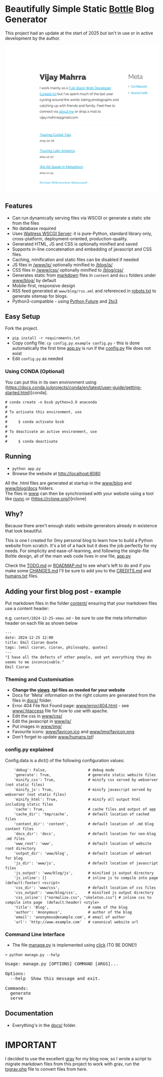 # Beautifully Simple Static [Bottle](http://bottlepy.org/) Blog Generator

This project had an update at the start of 2025 but isn't in use or in active development by the author.

![Blog Homepage Screenshot](tmp/homepage.png)

## Features

* Can run dynamically serving files via WSCGI or generate a static site from the files
* No database required
* Uses [Waitress WSCGI Server](http://docs.pylonsproject.org/projects/waitress/en/latest/index.html): it is pure-Python, standard library only, cross-platform, deployment-oriented, production-quality.
* Generated HTML, JS and CSS is optionally minified and saved
* Supports in-line concatenation and embedding of javascript and CSS files.
* Caching, minification and static files can be disabled if needed
* JS files in [/www/js/](www/js) optionally minified to [/blog/js/](/blog/js/)
* CSS files in [/www/css/](www/css) optionally minified to [/blog/css/](/blog/css/)
* Generates static from [markdown](https://guides.github.com/features/mastering-markdown/) files in `content` and `docs` folders under [www/blog/](www/blog) by default
* Mobile-first, responsive design
* RSS feed generated at `www/blog/rss.xml` and referenced in [robots.txt](www/robots.txt) to generate sitemap for blogs.
* Python3-compatible - using [Python Future](http://python-future.org/quickstart.html#installation) and [2to3](https://docs.python.org/2/library/2to3.html)

## Easy Setup

Fork the project.

* `pip install -r requirements.txt`
* Copy config file: `cp config.py.example config.py` - this is done automatically the first time [app.py](app.py) is run if the [config.py](config.py.example) file does not exist
* Edit `config.py` as needed

### Using CONDA (Optional)

You can put this in its own environment using (https://docs.conda.io/projects/conda/en/latest/user-guide/getting-started.html)[conda].

```
# conda create -n bssb python=3.9 anaconda
#
# To activate this environment, use
#
#     $ conda activate bssb
#
# To deactivate an active environment, use
#
#     $ conda deactivate
```

## Running

* `python app.py`
* Browse the website at [http://localhost:8080](http://localhost:8080/)

All the .html files are generated at startup in the [www/blog](www/blog) and [www/blog/docs](www/blog/docs) folders.  
The files in [www](www/) can then be synchronised with your website using a tool like [rsync](http://en.wikipedia.org/wiki/Rsync) or (https://rclone.org/)[rclone]

## Why?

Because there aren't enough static website generators already in existence that
look beautiful.

This is one I created for 0my personal blog to learn how to build a Python website from scratch.  It's a bit of a hack but it does the job perfectly for my needs. For simplicity and ease-of-learning, and following the single-file Bottle design, all of the main web code lives in one file, [app.py](app.py)

Check the [TODO.md](docs/TODO.md) or [ROADMAP.md](docs/ROADMAP.md) to see what's left to do and if you make some [CHANGES.md](docs/CHANGES.md) I'll be sure to add you to the [CREDITS.md](docs/CREDITS.md) and [humans.txt](www/humans.txt) files.

## Adding your first blog post - example

Put markdown files in the folder [content/](content/) ensuring that your markdown files use a content header:

e.g. `content/2024-12-25-xmas.md` - be sure to use the meta information header on each file as shown below

```
---
date: 2024-12-25 12:00
title: Emil Cioran Quote
tags: [emil cioran, cioran, philosophy, quotes]
---
"I have all the defects of other people, and yet everything they do seems to me inconceivable."
Emil Cioran
```

### Theming and Customisation

* **Change the [views](views/) .tpl files as needed for your website**
* Docs for 'Meta' information on the right column are generated from the files in [docs/](docs) folder.
* Error 404 File Not Found page: [www/error/404.html](www/error/404.html) - see [www/.htaccess](www/.htaccess) file for how to use with apache.
* Edit the css in [www/css/](www/css/)
* Edit the javascript in [www/js/](www/js/)
* Put images in [www/img/](www/img/)
* Favourite icons: [www/favicon.ico](www/favicon.ico) and [www/img/favicon.png](www/img/favicon.png)
* Don't forget to update [www/humans.txt](www/humans.txt)!

### config.py explained

Config.data is a dict() of the following configuration values:

```
    'debug': False,                   # debug mode
    'generate': True,                 # generate static website files
    'minify_css': True,               # minify css served by webserver (not static files)
    'minify_js': True,                # minify javascript served by webserver (not static files)
    'minify_html': True,              # minify all output html including static files
    'cache': True,                    # cache files and output of app
    'cache_dir': 'tmp/cache',         # default location of cached files
    'content_dir': 'content',         # default location of .md blog content files
    'docs_dir': 'docs',               # default location for non-blog .md files
    'www_root': 'www',                # default location of website root directory
    'output_dir': 'www/blog',         # default location of webroot for blog
    'js_dir': 'www/js',               # default location of javascript files
    'js_output': 'www/blog/js',       # minified js output directory
    'js_inline': []                   # inline js to compile into page (default:footer) <script>
    'css_dir': 'www/css',             # default location of css files
    'css_output': 'www/blog/css',     # minified js output directory
    'css_inline': ["normalize.css", "skeleton.css"] # inline css to compile into page  (default:header) <style>
    'title': 'Blog',                  # name of the blog
    'author': 'Anonymous',            # author of the blog
    'email': 'anonymous@example.com', # email of author
    'url': 'http://www.example.com'   # canonical website url
```

### Command Line Interface

* The file [manage.py](manage.py) is implemented using [click](http://click.pocoo.org/4/) (TO BE DONE!)

`> python manage.py --help`

<pre>
Usage: manage.py [OPTIONS] COMMAND [ARGS]...

Options:
  --help  Show this message and exit.

Commands:
  generate
  serve
</pre>

## Documentation

* Everything's in the [docs/](docs/) folder.

# IMPORTANT

I decided to use the excellent [grav](https://github.com/getgrav/grav) for my blog now, so I wrote a script to migrate markdown files from this project to work with grav, run the [tograv.php](tograv.php) file to convert files from here.
